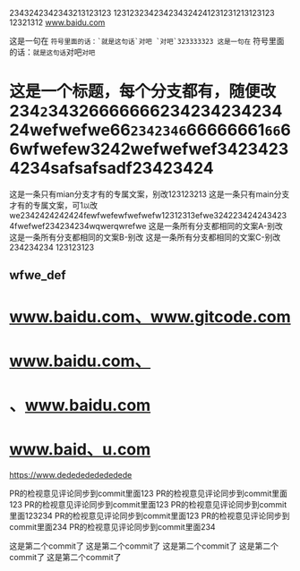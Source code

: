 2343242342343213123123
123123234234234324241231231213123123
12321312
www.baidu.com

这是一句在 `` 符号里面的话：`就是这句话`对吧 `对吧`323333323
这是一句在 `` 符号里面的话：`就是这句话`对吧`对吧`
# 这是一个标题，每个分支都有，随便改234` 2 `3432666666623423423423424wefwefwe66`2342346`66666661`66`66wfwefew3242wefwefwef34234234234safsafsadf23423424
这是一条只有mian分支才有的专属文案，别改123123213
这是一条只有main分支才有的专属文案，可1`以`改we2342424242424fewfwefewfwefwefw12312313efwe3242234242434234fwefwef234234234wqwerqwrefwe
这是一条所有分支都相同的文案A-别改
这是一条所有分支都相同的文案B-别改
这是一条所有分支都相同的文案C-别改
234234234
123123123
## wfwe_def
# www.baidu.com、www.gitcode.com
# www.baidu.com、
# 、www.baidu.com
# www.baid、u.com

https://www.dededededededede

PR的检视意见评论同步到commit里面123
PR的检视意见评论同步到commit里面123
PR的检视意见评论同步到commit里面123
PR的检视意见评论同步到commit里面123234
PR的检视意见评论同步到commit里面123
PR的检视意见评论同步到commit里面234
PR的检视意见评论同步到commit里面234

这是第二个commit了
这是第二个commit了
这是第二个commit了
这是第二个commit了
这是第二个commit了



